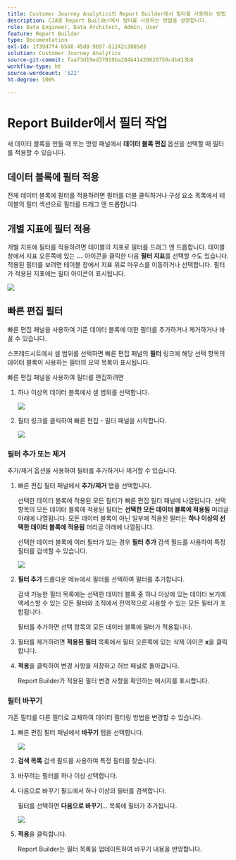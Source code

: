```yaml
---
title: Customer Journey Analytics의 Report Builder에서 필터를 사용하는 방법
description: CJA용 Report Builder에서 필터를 사용하는 방법을 설명합니다.
role: Data Engineer, Data Architect, Admin, User
feature: Report Builder
type: Documentation
exl-id: 1f39d7f4-b508-45d8-9b97-81242c3805d3
solution: Customer Journey Analytics
source-git-commit: faaf3d19ed37019ba284b41420628750cdb413b8
workflow-type: ht
source-wordcount: '522'
ht-degree: 100%

---
```


# Report Builder에서 필터 작업

새 데이터 블록을 만들 때 또는 명령 패널에서 **데이터 블록 편집** 옵션을 선택할 때 필터를 적용할 수 있습니다.

## 데이터 블록에 필터 적용

전체 데이터 블록에 필터를 적용하려면 필터를 더블 클릭하거나 구성 요소 목록에서 테이블의 필터 섹션으로 필터를 드래그 앤 드롭합니다.

## 개별 지표에 필터 적용

개별 지표에 필터를 적용하려면 테이블의 지표로 필터를 드래그 앤 드롭합니다. 테이블 창에서 지표 오른쪽에 있는 **...** 아이콘을 클릭한 다음 **필터 지표**&#x200B;를 선택할 수도 있습니다. 적용된 필터를 보려면 테이블 창에서 지표 위로 마우스를 이동하거나 선택합니다. 필터가 적용된 지표에는 필터 아이콘이 표시됩니다.

<!-- ![](./assets/image24.png) -->

![](./assets/filter_by.png)

## 빠른 편집 필터

빠른 편집 패널을 사용하여 기존 데이터 블록에 대한 필터를 추가하거나 제거하거나 바꿀 수 있습니다.

스프레드시트에서 셀 범위를 선택하면 빠른 편집 패널의 **필터** 링크에 해당 선택 항목의 데이터 블록이 사용하는 필터의 요약 목록이 표시됩니다.

빠른 편집 패널을 사용하여 필터를 편집하려면

1. 하나 이상의 데이터 블록에서 셀 범위를 선택합니다.

   ![](./assets/select_multiple_dbs.png)

1. 필터 링크를 클릭하여 빠른 편집 - 필터 패널을 시작합니다.

   ![](./assets/quick_edit_filters.png)

### 필터 추가 또는 제거

추가/제거 옵션을 사용하여 필터를 추가하거나 제거할 수 있습니다.

1. 빠른 편집 필터 패널에서 **추가/제거** 탭을 선택합니다.

   선택한 데이터 블록에 적용된 모든 필터가 빠른 편집 필터 패널에 나열됩니다. 선택 항목의 모든 데이터 블록에 적용된 필터는 **선택한 모든 데이터 블록에 적용됨** 머리글 아래에 나열됩니다. 모든 데이터 블록이 아닌 일부에 적용된 필터는 **하나 이상의 선택한 데이터 블록에 적용됨** 머리글 아래에 나열됩니다.

   선택한 데이터 블록에 여러 필터가 있는 경우 **필터 추가** 검색 필드를 사용하여 특정 필터를 검색할 수 있습니다.

   ![](./assets/add_filter.png)

1. **필터 추가** 드롭다운 메뉴에서 필터를 선택하여 필터를 추가합니다.

   검색 가능한 필터 목록에는 선택한 데이터 블록 중 하나 이상에 있는 데이터 보기에 액세스할 수 있는 모든 필터와 조직에서 전역적으로 사용할 수 있는 모든 필터가 포함됩니다.

   필터를 추가하면 선택 항목의 모든 데이터 블록에 필터가 적용됩니다.

1. 필터를 제거하려면 **적용된 필터** 목록에서 필터 오른쪽에 있는 삭제 아이콘 **x**&#x200B;을 클릭합니다.

1. **적용**&#x200B;을 클릭하여 변경 사항을 저장하고 허브 패널로 돌아갑니다.

   Report Builder가 적용된 필터 변경 사항을 확인하는 메시지를 표시합니다.

### 필터 바꾸기

기존 필터를 다른 필터로 교체하여 데이터 필터링 방법을 변경할 수 있습니다.

1. 빠른 편집 필터 패널에서 **바꾸기** 탭을 선택합니다.

   ![](./assets/replace_filter.png)

1. **검색 목록** 검색 필드를 사용하여 특정 필터를 찾습니다.

1. 바꾸려는 필터를 하나 이상 선택합니다.

1. 다음으로 바꾸기 필드에서 하나 이상의 필터를 검색합니다.

   필터를 선택하면 **다음으로 바꾸기**... 목록에 필터가 추가됩니다.

   ![](./assets/replace_screen_new.png)

1. **적용**&#x200B;을 클릭합니다.

   Report Builder는 필터 목록을 업데이트하여 바꾸기 내용을 반영합니다.
